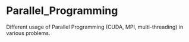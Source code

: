 # Parallel_Programming
Different usage of Parallel Programming (CUDA, MPI, multi-threading) in various problems.
